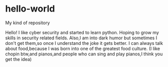 # hello-world
My kind of repository


Hello! I like cyber security and started to learn python. Hoping to grow my skills in security related fields.
Also,I am into dark humor but sometimes I don't get them,so once I understand the joke it gets better.
I can always talk about food,because I was born into one of the greatest food culture.
(I like chopin btw,and pianos,and people who can sing and play pianos,I think you get the idea)
